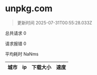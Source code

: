 
  # unpkg.com

  > 更新时间 2025-07-31T00:55:28.033Z
  
  总共请求 0

  请求报错 0

  平均耗时 NaNms

|城市|ip|下载大小|速度|
|-----|----------|---|---|

  